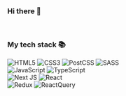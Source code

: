 ### Hi there 👋

<br />
<p>
  <h3>My tech stack 📚</h3>
    
![HTML5](https://img.shields.io/badge/html5-%23E34F26.svg?style=for-the-badge&logo=html5&logoColor=white) ![CSS3](https://img.shields.io/badge/css3-%231572B6.svg?style=for-the-badge&logo=css3&logoColor=white) ![PostCSS](https://img.shields.io/badge/PostCSS-DD3A0A.svg?style=for-the-badge&logo=PostCSS&logoColor=white) ![SASS](https://img.shields.io/badge/SASS-hotpink.svg?style=for-the-badge&logo=SASS&logoColor=white)<br />
![JavaScript](https://img.shields.io/badge/javascript-%23323330.svg?style=for-the-badge&logo=javascript&logoColor=%23F7DF1E) ![TypeScript](https://img.shields.io/badge/typescript-%23007ACC.svg?style=for-the-badge&logo=typescript&logoColor=white)<br />
![Next JS](https://img.shields.io/badge/Next-black?style=for-the-badge&logo=next.js&logoColor=white) ![React](https://img.shields.io/badge/react-%2320232a.svg?style=for-the-badge&logo=react&logoColor=%2361DAFB)<br />
![Redux](https://img.shields.io/badge/redux--toolkit-%23593d88.svg?style=for-the-badge&logo=redux&logoColor=white) ![ReactQuery](https://img.shields.io/badge/react--querty-ff4154.svg?style=for-the-badge&logo=react-query&logoColor=white) <br />
</p>
